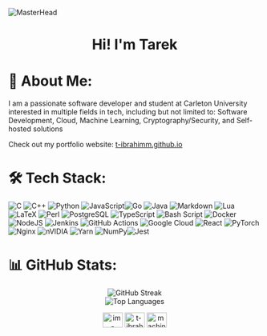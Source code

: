 ![MasterHead](https://preview.redd.it/ignore-for-my-git-v0-a1m991yttwqc1.png?width=1080&crop=smart&auto=webp&s=22df33632164c0a7f0b996394b26e1322f1fe0bd)
<h1 align="center"> Hi! I'm Tarek</h1>


# 🙂 About Me:

I am a passionate software developer and student at Carleton University interested in multiple fields in tech, including but not limited to: Software Development, Cloud, Machine Learning, Cryptography/Security, and Self-hosted solutions

Check out my portfolio website: [t-ibrahimm.github.io](https://t-ibrahimm.github.io)


# 🛠 Tech Stack:

![C](https://img.shields.io/badge/c-%2300599C.svg?style=for-the-badge&logo=c&logoColor=white) ![C++](https://img.shields.io/badge/c++-%2300599C.svg?style=for-the-badge&logo=c%2B%2B&logoColor=white) ![Python](https://img.shields.io/badge/python-3670A0?style=for-the-badge&logo=python&logoColor=ffdd54) ![JavaScript](https://img.shields.io/badge/javascript-%23323330.svg?style=for-the-badge&logo=javascript&logoColor=%23F7DF1E)![Go](https://img.shields.io/badge/go-%2300ADD8.svg?style=for-the-badge&logo=go&logoColor=white) ![Java](https://img.shields.io/badge/java-%23ED8B00.svg?style=for-the-badge&logo=openjdk&logoColor=white) ![Markdown](https://img.shields.io/badge/markdown-%23000000.svg?style=for-the-badge&logo=markdown&logoColor=white) ![Lua](https://img.shields.io/badge/lua-%232C2D72.svg?style=for-the-badge&logo=lua&logoColor=white) ![LaTeX](https://img.shields.io/badge/latex-%23008080.svg?style=for-the-badge&logo=latex&logoColor=white) ![Perl](https://img.shields.io/badge/perl-%2339457E.svg?style=for-the-badge&logo=perl&logoColor=white) ![PostgreSQL](https://img.shields.io/badge/postgresql-%23316192.svg?style=for-the-badge&logo=postgresql&logoColor=white) ![TypeScript](https://img.shields.io/badge/typescript-%23007ACC.svg?style=for-the-badge&logo=typescript&logoColor=white) ![Bash Script](https://img.shields.io/badge/bash_script-%23121011.svg?style=for-the-badge&logo=gnu-bash&logoColor=white) ![Docker](https://img.shields.io/badge/docker-%230db7ed.svg?style=for-the-badge&logo=docker&logoColor=white) ![NodeJS](https://img.shields.io/badge/node.js-6DA55F?style=for-the-badge&logo=node.js&logoColor=white) ![Jenkins](https://img.shields.io/badge/jenkins-%232C5263.svg?style=for-the-badge&logo=jenkins&logoColor=white) ![GitHub Actions](https://img.shields.io/badge/github%20actions-%232671E5.svg?style=for-the-badge&logo=githubactions&logoColor=white) ![Google Cloud](https://img.shields.io/badge/GoogleCloud-%234285F4.svg?style=for-the-badge&logo=google-cloud&logoColor=white) ![React](https://img.shields.io/badge/react-%2320232a.svg?style=for-the-badge&logo=react&logoColor=%2361DAFB) ![PyTorch](https://img.shields.io/badge/PyTorch-%23EE4C2C.svg?style=for-the-badge&logo=PyTorch&logoColor=white) ![Nginx](https://img.shields.io/badge/nginx-%23009639.svg?style=for-the-badge&logo=nginx&logoColor=white) ![nVIDIA](https://img.shields.io/badge/cuda-000000.svg?style=for-the-badge&logo=nVIDIA&logoColor=green) ![Yarn](https://img.shields.io/badge/yarn-%232C8EBB.svg?style=for-the-badge&logo=yarn&logoColor=white) ![NumPy](https://img.shields.io/badge/numpy-%23013243.svg?style=for-the-badge&logo=numpy&logoColor=white)![Jest](https://img.shields.io/badge/jest-%23C21325.svg?style=for-the-badge&logo=jest&logoColor=white)

# 📊 GitHub Stats:
<div align="center">
    <img src="http://github-readme-streak-stats.herokuapp.com?user=machine-moon&theme=catppuccin-mocha&hide_border=true&date_format=j%20M%5B%20Y%5D&mode=weekly&exclude_days=Sun%2CSat" alt="GitHub Streak"><br/>
    <img src="https://github-readme-stats.vercel.app/api/top-langs/?username=machine-moon&theme=catppuccin_mocha&hide_border=true&include_all_commits=true&count_private=false&layout=compact" alt="Top Languages"><br/>
</div>



<p align="center">
<a href="https://linkedin.com/in/im-tarek" target="blank"><img align="center" src="https://raw.githubusercontent.com/rahuldkjain/github-profile-readme-generator/master/src/images/icons/Social/linked-in-alt.svg" alt="im-tarek" height="30" width="40" /></a>
<a href="https://t-ibrahimm.github.io" target="blank"><img align="center" src="https://img.icons8.com/ios-filled/50/007ACC/globe.png" alt="t-ibrahimm.github.io" height="30" width="40" /></a>
<a href="https://leetcode.com/u/machine-moon/" target="blank"><img align="center" src="https://raw.githubusercontent.com/rahuldkjain/github-profile-readme-generator/master/src/images/icons/Social/leet-code.svg" alt="machine-moon" height="30" width="40" /></a>
</p>



<!-- Proudly created by tarek -->